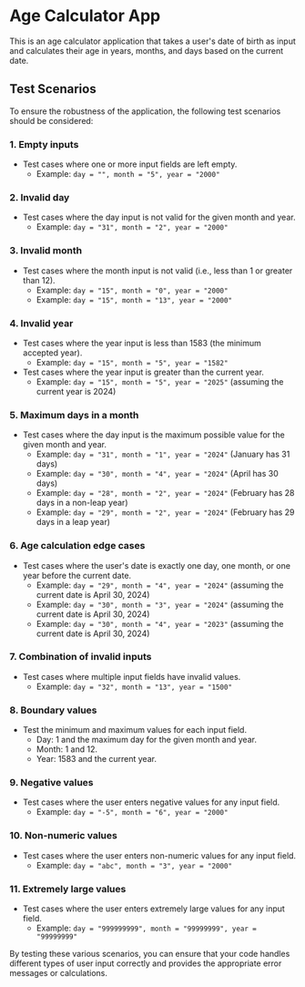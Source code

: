 # Age Calculator App

This is an age calculator application that takes a user's date of birth as input and calculates their age in years, months, and days based on the current date.

## Test Scenarios

To ensure the robustness of the application, the following test scenarios should be considered:

### 1. Empty inputs

- Test cases where one or more input fields are left empty.
  - Example: `day = "", month = "5", year = "2000"`

### 2. Invalid day

- Test cases where the day input is not valid for the given month and year.
  - Example: `day = "31", month = "2", year = "2000"`

### 3. Invalid month

- Test cases where the month input is not valid (i.e., less than 1 or greater than 12).
  - Example: `day = "15", month = "0", year = "2000"`
  - Example: `day = "15", month = "13", year = "2000"`

### 4. Invalid year

- Test cases where the year input is less than 1583 (the minimum accepted year).
  - Example: `day = "15", month = "5", year = "1582"`
- Test cases where the year input is greater than the current year.
  - Example: `day = "15", month = "5", year = "2025"` (assuming the current year is 2024)

### 5. Maximum days in a month

- Test cases where the day input is the maximum possible value for the given month and year.
  - Example: `day = "31", month = "1", year = "2024"` (January has 31 days)
  - Example: `day = "30", month = "4", year = "2024"` (April has 30 days)
  - Example: `day = "28", month = "2", year = "2024"` (February has 28 days in a non-leap year)
  - Example: `day = "29", month = "2", year = "2024"` (February has 29 days in a leap year)

### 6. Age calculation edge cases

- Test cases where the user's date is exactly one day, one month, or one year before the current date.
  - Example: `day = "29", month = "4", year = "2024"` (assuming the current date is April 30, 2024)
  - Example: `day = "30", month = "3", year = "2024"` (assuming the current date is April 30, 2024)
  - Example: `day = "30", month = "4", year = "2023"` (assuming the current date is April 30, 2024)

### 7. Combination of invalid inputs

- Test cases where multiple input fields have invalid values.
  - Example: `day = "32", month = "13", year = "1500"`

### 8. Boundary values

- Test the minimum and maximum values for each input field.
  - Day: 1 and the maximum day for the given month and year.
  - Month: 1 and 12.
  - Year: 1583 and the current year.

### 9. Negative values

- Test cases where the user enters negative values for any input field.
  - Example: `day = "-5", month = "6", year = "2000"`

### 10. Non-numeric values

- Test cases where the user enters non-numeric values for any input field.
  - Example: `day = "abc", month = "3", year = "2000"`

### 11. Extremely large values

- Test cases where the user enters extremely large values for any input field.
  - Example: `day = "999999999", month = "99999999", year = "99999999"`

By testing these various scenarios, you can ensure that your code handles different types of user input correctly and provides the appropriate error messages or calculations.
